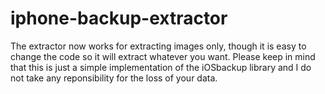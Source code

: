 # iphone-backup-extractor
The extractor now works for extracting images only, though it is easy to change the code so it will extract whatever you want. Please keep in mind that this is just a simple implementation of the iOSbackup library and I do not take any reponsibility for the loss of your data.
